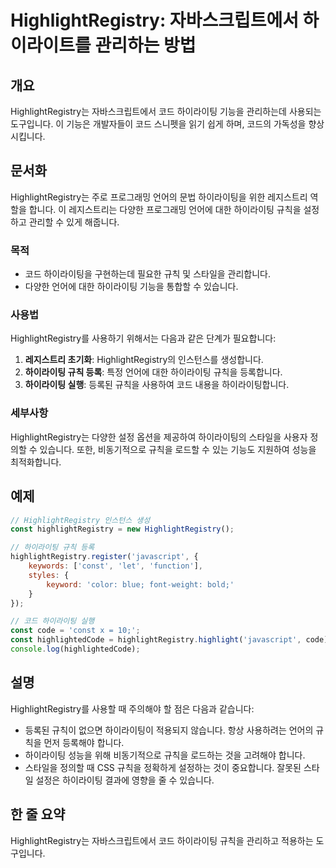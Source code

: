 <!--
Meta Description: # HighlightRegistry: 자바스크립트에서 하이라이트를 관리하는 방법 ## 개요 HighlightRegistry는 자바스크립트에서 코드 하이라이팅 기능을 관리하는데 사용되는 도구입니다. 이 기능은 개발자들이 코드 스니펫을 읽기 쉽게 하며, 코드의 가독성을 향...
Meta Keywords: 하이라이팅, 규칙을, highlightregistry, const, highlightregistry는
-->

# HighlightRegistry: 자바스크립트에서 하이라이트를 관리하는 방법

## 개요
HighlightRegistry는 자바스크립트에서 코드 하이라이팅 기능을 관리하는데 사용되는 도구입니다. 이 기능은 개발자들이 코드 스니펫을 읽기 쉽게 하며, 코드의 가독성을 향상시킵니다.

## 문서화
HighlightRegistry는 주로 프로그래밍 언어의 문법 하이라이팅을 위한 레지스트리 역할을 합니다. 이 레지스트리는 다양한 프로그래밍 언어에 대한 하이라이팅 규칙을 설정하고 관리할 수 있게 해줍니다. 

### 목적
- 코드 하이라이팅을 구현하는데 필요한 규칙 및 스타일을 관리합니다.
- 다양한 언어에 대한 하이라이팅 기능을 통합할 수 있습니다.

### 사용법
HighlightRegistry를 사용하기 위해서는 다음과 같은 단계가 필요합니다:

1. **레지스트리 초기화**: HighlightRegistry의 인스턴스를 생성합니다.
2. **하이라이팅 규칙 등록**: 특정 언어에 대한 하이라이팅 규칙을 등록합니다.
3. **하이라이팅 실행**: 등록된 규칙을 사용하여 코드 내용을 하이라이팅합니다.

### 세부사항
HighlightRegistry는 다양한 설정 옵션을 제공하여 하이라이팅의 스타일을 사용자 정의할 수 있습니다. 또한, 비동기적으로 규칙을 로드할 수 있는 기능도 지원하여 성능을 최적화합니다.

## 예제
```javascript
// HighlightRegistry 인스턴스 생성
const highlightRegistry = new HighlightRegistry();

// 하이라이팅 규칙 등록
highlightRegistry.register('javascript', {
    keywords: ['const', 'let', 'function'],
    styles: {
        keyword: 'color: blue; font-weight: bold;'
    }
});

// 코드 하이라이팅 실행
const code = 'const x = 10;';
const highlightedCode = highlightRegistry.highlight('javascript', code);
console.log(highlightedCode);
```

## 설명
HighlightRegistry를 사용할 때 주의해야 할 점은 다음과 같습니다:
- 등록된 규칙이 없으면 하이라이팅이 적용되지 않습니다. 항상 사용하려는 언어의 규칙을 먼저 등록해야 합니다.
- 하이라이팅 성능을 위해 비동기적으로 규칙을 로드하는 것을 고려해야 합니다.
- 스타일을 정의할 때 CSS 규칙을 정확하게 설정하는 것이 중요합니다. 잘못된 스타일 설정은 하이라이팅 결과에 영향을 줄 수 있습니다.

## 한 줄 요약
HighlightRegistry는 자바스크립트에서 코드 하이라이팅 규칙을 관리하고 적용하는 도구입니다.